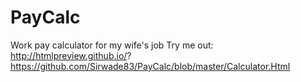 # PayCalc
Work pay calculator for my wife's job
Try me out: http://htmlpreview.github.io/? https://github.com/Sirwade83/PayCalc/blob/master/Calculator.Html
